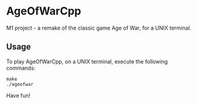 # AgeOfWarCpp

M1 project - a remake of the classic game Age of War, for a UNIX terminal.

## Usage

To play AgeOfWarCpp, on a UNIX terminal, execute the following commands:
```
make
./ageofwar
```
Have fun!
